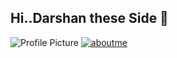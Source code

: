## Hi..Darshan these Side 👋
![Profile Picture](https://ibb.co/qdSgQ6q)
<a href="https://ibb.co/qdSgQ6q"><img src="https://i.ibb.co/373FZK6/aboutme.jpg" alt="aboutme" border="0" /></a>

<!--
**Dashcloud-ML/Dashcloud-ML** is a ✨ _special_ ✨ repository because its `README.md` (this file) appears on your GitHub profile.

Here are some ideas to get you started:

- 🔭 I’m currently working on ...
- 🌱 I’m currently learning ...
- 👯 I’m looking to collaborate on ...
- 🤔 I’m looking for help with ...
- 💬 Ask me about ...
- 📫 How to reach me: ...
- 😄 Pronouns: ...
- ⚡ Fun fact: ...
-->
